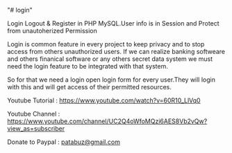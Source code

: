 "# login" 

Login Logout & Register in  PHP MySQL.User info is in Session and Protect from unautoherized Permission


Login is common feature in every project to keep privacy and to stop access from others unauthorized users.
If we can realize banking softweare and others finanical software or any others secret data system we must need
the login feature to be integrated with that system.

So for that we need a login open login form for every user.They will login with this and will get access of their permitted resources.



Youtube Tutorial : https://www.youtube.com/watch?v=60R10_LlVq0

Youtube Channel : https://www.youtube.com/channel/UC2Q4oWfoMQzi6AES8Vb2vQw?view_as=subscriber

Donate to Paypal : patabuz@gmail.com

